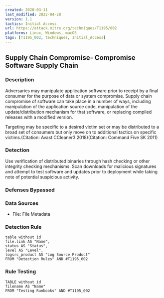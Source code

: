 ```yaml
---
created: 2020-03-11
last_modified: 2022-04-28
version: 1.1
tactics: Initial Access
url: https://attack.mitre.org/techniques/T1195/002
platforms: Linux, Windows, macOS
tags: [T1195_002, techniques, Initial_Access]
---
```


## Supply Chain Compromise- Compromise Software Supply Chain

### Description

Adversaries may manipulate application software prior to receipt by a final consumer for the purpose of data or system compromise. Supply chain compromise of software can take place in a number of ways, including manipulation of the application source code, manipulation of the update/distribution mechanism for that software, or replacing compiled releases with a modified version.

Targeting may be specific to a desired victim set or may be distributed to a broad set of consumers but only move on to additional tactics on specific victims.(Citation: Avast CCleaner3 2018)(Citation: Command Five SK 2011)  

### Detection

Use verification of distributed binaries through hash checking or other integrity checking mechanisms. Scan downloads for malicious signatures and attempt to test software and updates prior to deployment while taking note of potential suspicious activity. 

### Defenses Bypassed



### Data Sources

  - File: File Metadata
### Detection Rule

```dataview
table without id
file.link AS "Name",
status AS "Status",
level AS "Level",
logsrc_product AS "Log Source Product"
FROM "Detection Rules" AND #T1195_002
```

### Rule Testing

```dataview
TABLE without id
filename AS "Name"
FROM "Testing Runbooks" AND #T1195_002
```
